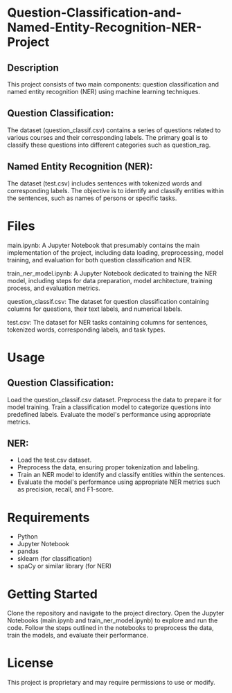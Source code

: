 # Question-Classification-and-Named-Entity-Recognition-NER-Project
## Description

This project consists of two main components: question classification and named entity recognition (NER) using machine learning techniques.

## Question Classification:

The dataset (question_classif.csv) contains a series of questions related to various courses and their corresponding labels. The primary goal is to classify these questions into different categories such as question_rag.

## Named Entity Recognition (NER):

The dataset (test.csv) includes sentences with tokenized words and corresponding labels. The objective is to identify and classify entities within the sentences, such as names of persons or specific tasks.

# Files
main.ipynb: A Jupyter Notebook that presumably contains the main implementation of the project, including data loading, preprocessing, model training, and evaluation for both question classification and NER.

train_ner_model.ipynb: A Jupyter Notebook dedicated to training the NER model, including steps for data preparation, model architecture, training process, and evaluation metrics.

question_classif.csv: The dataset for question classification containing columns for questions, their text labels, and numerical labels.

test.csv: The dataset for NER tasks containing columns for sentences, tokenized words, corresponding labels, and task types.

# Usage

## Question Classification:

Load the question_classif.csv dataset.
Preprocess the data to prepare it for model training.
Train a classification model to categorize questions into predefined labels.
Evaluate the model's performance using appropriate metrics.

## NER:

* Load the test.csv dataset.
* Preprocess the data, ensuring proper tokenization and labeling.
* Train an NER model to identify and classify entities within the sentences.
* Evaluate the model's performance using appropriate NER metrics such as precision, recall, and F1-score.

# Requirements

* Python
* Jupyter Notebook
* pandas
* sklearn (for classification)
* spaCy or similar library (for NER)

# Getting Started

Clone the repository and navigate to the project directory.
Open the Jupyter Notebooks (main.ipynb and train_ner_model.ipynb) to explore and run the code.
Follow the steps outlined in the notebooks to preprocess the data, train the models, and evaluate their performance.

# License
This project is proprietary and may require permissions to use or modify.
